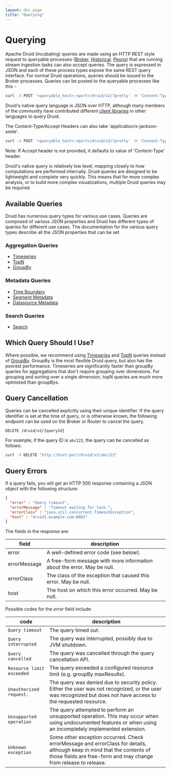 ```yaml
---
layout: doc_page
title: "Querying"
---
```


<!--
  ~ Licensed to the Apache Software Foundation (ASF) under one
  ~ or more contributor license agreements.  See the NOTICE file
  ~ distributed with this work for additional information
  ~ regarding copyright ownership.  The ASF licenses this file
  ~ to you under the Apache License, Version 2.0 (the
  ~ "License"); you may not use this file except in compliance
  ~ with the License.  You may obtain a copy of the License at
  ~
  ~   http://www.apache.org/licenses/LICENSE-2.0
  ~
  ~ Unless required by applicable law or agreed to in writing,
  ~ software distributed under the License is distributed on an
  ~ "AS IS" BASIS, WITHOUT WARRANTIES OR CONDITIONS OF ANY
  ~ KIND, either express or implied.  See the License for the
  ~ specific language governing permissions and limitations
  ~ under the License.
  -->

# Querying

Apache Druid (incubating) queries are made using an HTTP REST style request to queryable processes ([Broker](../design/broker.html),
[Historical](../design/historical.html). [Peons](../design/peons.html)) that are running stream ingestion tasks can also accept queries. The
query is expressed in JSON and each of these process types expose the same
REST query interface. For normal Druid operations, queries should be issued to the Broker processes. Queries can be posted
to the queryable processes like this -

 ```bash
 curl -X POST '<queryable_host>:<port>/druid/v2/?pretty' -H 'Content-Type:application/json' -H 'Accept:application/json' -d @<query_json_file>
 ```
 
Druid's native query language is JSON over HTTP, although many members of the community have contributed different 
[client libraries](../development/libraries.html) in other languages to query Druid. 

The Content-Type/Accept Headers can also take 'application/x-jackson-smile'.

 ```bash
 curl -X POST '<queryable_host>:<port>/druid/v2/?pretty' -H 'Content-Type:application/json' -H 'Accept:application/x-jackson-smile' -d @<query_json_file>
 ```

Note: If Accept header is not provided, it defaults to value of 'Content-Type' header.

Druid's native query is relatively low level, mapping closely to how computations are performed internally. Druid queries 
are designed to be lightweight and complete very quickly. This means that for more complex analysis, or to build 
more complex visualizations, multiple Druid queries may be required.

## Available Queries

Druid has numerous query types for various use cases. Queries are composed of various JSON properties and Druid has different types of queries for different use cases. The documentation for the various query types describe all the JSON properties that can be set.

### Aggregation Queries

* [Timeseries](../querying/timeseriesquery.html)
* [TopN](../querying/topnquery.html)
* [GroupBy](../querying/groupbyquery.html)

### Metadata Queries

* [Time Boundary](../querying/timeboundaryquery.html)
* [Segment Metadata](../querying/segmentmetadataquery.html)
* [Datasource Metadata](../querying/datasourcemetadataquery.html)

### Search Queries

* [Search](../querying/searchquery.html)

## Which Query Should I Use?

Where possible, we recommend using [Timeseries]() and [TopN]() queries instead of [GroupBy](). GroupBy is the most flexible Druid query, but also has the poorest performance.
 Timeseries are significantly faster than groupBy queries for aggregations that don't require grouping over dimensions. For grouping and sorting over a single dimension,
 topN queries are much more optimized than groupBys.

## Query Cancellation

Queries can be cancelled explicitly using their unique identifier.  If the
query identifier is set at the time of query, or is otherwise known, the following
endpoint can be used on the Broker or Router to cancel the query.

```sh
DELETE /druid/v2/{queryId}
```

For example, if the query ID is `abc123`, the query can be cancelled as follows:

```sh
curl -X DELETE "http://host:port/druid/v2/abc123"
```

## Query Errors

If a query fails, you will get an HTTP 500 response containing a JSON object with the following structure:

```json
{
  "error" : "Query timeout",
  "errorMessage" : "Timeout waiting for task.",
  "errorClass" : "java.util.concurrent.TimeoutException",
  "host" : "druid1.example.com:8083"
}
```

The fields in the response are:

|field|description|
|-----|-----------|
|error|A well-defined error code (see below).|
|errorMessage|A free-form message with more information about the error. May be null.|
|errorClass|The class of the exception that caused this error. May be null.|
|host|The host on which this error occurred. May be null.|

Possible codes for the *error* field include:

|code|description|
|----|-----------|
|`Query timeout`|The query timed out.|
|`Query interrupted`|The query was interrupted, possibly due to JVM shutdown.|
|`Query cancelled`|The query was cancelled through the query cancellation API.|
|`Resource limit exceeded`|The query exceeded a configured resource limit (e.g. groupBy maxResults).|
|`Unauthorized request.`|The query was denied due to security policy. Either the user was not recognized, or the user was recognized but does not have access to the requested resource.|
|`Unsupported operation`|The query attempted to perform an unsupported operation. This may occur when using undocumented features or when using an incompletely implemented extension.|
|`Unknown exception`|Some other exception occurred. Check errorMessage and errorClass for details, although keep in mind that the contents of those fields are free-form and may change from release to release.|

